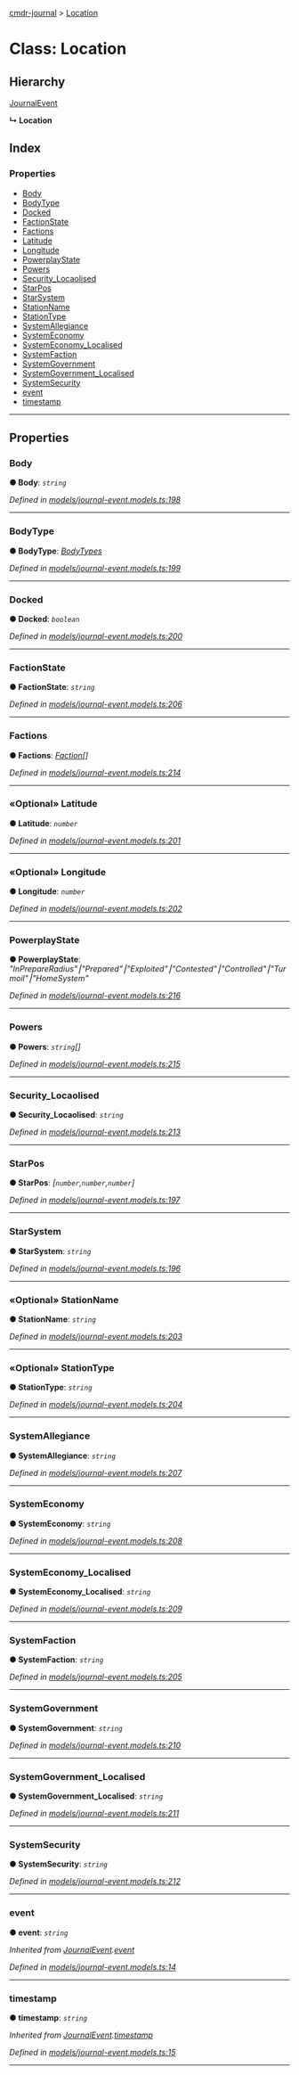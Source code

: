 [cmdr-journal](../README.md) > [Location](../classes/location.md)



# Class: Location

## Hierarchy


 [JournalEvent](journalevent.md)

**↳ Location**







## Index

### Properties

* [Body](location.md#body)
* [BodyType](location.md#bodytype)
* [Docked](location.md#docked)
* [FactionState](location.md#factionstate)
* [Factions](location.md#factions)
* [Latitude](location.md#latitude)
* [Longitude](location.md#longitude)
* [PowerplayState](location.md#powerplaystate)
* [Powers](location.md#powers)
* [Security_Locaolised](location.md#security_locaolised)
* [StarPos](location.md#starpos)
* [StarSystem](location.md#starsystem)
* [StationName](location.md#stationname)
* [StationType](location.md#stationtype)
* [SystemAllegiance](location.md#systemallegiance)
* [SystemEconomy](location.md#systemeconomy)
* [SystemEconomy_Localised](location.md#systemeconomy_localised)
* [SystemFaction](location.md#systemfaction)
* [SystemGovernment](location.md#systemgovernment)
* [SystemGovernment_Localised](location.md#systemgovernment_localised)
* [SystemSecurity](location.md#systemsecurity)
* [event](location.md#event)
* [timestamp](location.md#timestamp)



---
## Properties
<a id="body"></a>

###  Body

**●  Body**:  *`string`* 

*Defined in [models/journal-event.models.ts:198](https://github.com/chrisbruford/cmdr-journal/blob/0588b1f/src/models/journal-event.models.ts#L198)*





___

<a id="bodytype"></a>

###  BodyType

**●  BodyType**:  *[BodyTypes](../enums/bodytypes.md)* 

*Defined in [models/journal-event.models.ts:199](https://github.com/chrisbruford/cmdr-journal/blob/0588b1f/src/models/journal-event.models.ts#L199)*





___

<a id="docked"></a>

###  Docked

**●  Docked**:  *`boolean`* 

*Defined in [models/journal-event.models.ts:200](https://github.com/chrisbruford/cmdr-journal/blob/0588b1f/src/models/journal-event.models.ts#L200)*





___

<a id="factionstate"></a>

###  FactionState

**●  FactionState**:  *`string`* 

*Defined in [models/journal-event.models.ts:206](https://github.com/chrisbruford/cmdr-journal/blob/0588b1f/src/models/journal-event.models.ts#L206)*





___

<a id="factions"></a>

###  Factions

**●  Factions**:  *[Faction](faction.md)[]* 

*Defined in [models/journal-event.models.ts:214](https://github.com/chrisbruford/cmdr-journal/blob/0588b1f/src/models/journal-event.models.ts#L214)*





___

<a id="latitude"></a>

### «Optional» Latitude

**●  Latitude**:  *`number`* 

*Defined in [models/journal-event.models.ts:201](https://github.com/chrisbruford/cmdr-journal/blob/0588b1f/src/models/journal-event.models.ts#L201)*





___

<a id="longitude"></a>

### «Optional» Longitude

**●  Longitude**:  *`number`* 

*Defined in [models/journal-event.models.ts:202](https://github.com/chrisbruford/cmdr-journal/blob/0588b1f/src/models/journal-event.models.ts#L202)*





___

<a id="powerplaystate"></a>

###  PowerplayState

**●  PowerplayState**:  *"InPrepareRadius"⎮"Prepared"⎮"Exploited"⎮"Contested"⎮"Controlled"⎮"Turmoil"⎮"HomeSystem"* 

*Defined in [models/journal-event.models.ts:216](https://github.com/chrisbruford/cmdr-journal/blob/0588b1f/src/models/journal-event.models.ts#L216)*





___

<a id="powers"></a>

###  Powers

**●  Powers**:  *`string`[]* 

*Defined in [models/journal-event.models.ts:215](https://github.com/chrisbruford/cmdr-journal/blob/0588b1f/src/models/journal-event.models.ts#L215)*





___

<a id="security_locaolised"></a>

###  Security_Locaolised

**●  Security_Locaolised**:  *`string`* 

*Defined in [models/journal-event.models.ts:213](https://github.com/chrisbruford/cmdr-journal/blob/0588b1f/src/models/journal-event.models.ts#L213)*





___

<a id="starpos"></a>

###  StarPos

**●  StarPos**:  *[`number`,`number`,`number`]* 

*Defined in [models/journal-event.models.ts:197](https://github.com/chrisbruford/cmdr-journal/blob/0588b1f/src/models/journal-event.models.ts#L197)*





___

<a id="starsystem"></a>

###  StarSystem

**●  StarSystem**:  *`string`* 

*Defined in [models/journal-event.models.ts:196](https://github.com/chrisbruford/cmdr-journal/blob/0588b1f/src/models/journal-event.models.ts#L196)*





___

<a id="stationname"></a>

### «Optional» StationName

**●  StationName**:  *`string`* 

*Defined in [models/journal-event.models.ts:203](https://github.com/chrisbruford/cmdr-journal/blob/0588b1f/src/models/journal-event.models.ts#L203)*





___

<a id="stationtype"></a>

### «Optional» StationType

**●  StationType**:  *`string`* 

*Defined in [models/journal-event.models.ts:204](https://github.com/chrisbruford/cmdr-journal/blob/0588b1f/src/models/journal-event.models.ts#L204)*





___

<a id="systemallegiance"></a>

###  SystemAllegiance

**●  SystemAllegiance**:  *`string`* 

*Defined in [models/journal-event.models.ts:207](https://github.com/chrisbruford/cmdr-journal/blob/0588b1f/src/models/journal-event.models.ts#L207)*





___

<a id="systemeconomy"></a>

###  SystemEconomy

**●  SystemEconomy**:  *`string`* 

*Defined in [models/journal-event.models.ts:208](https://github.com/chrisbruford/cmdr-journal/blob/0588b1f/src/models/journal-event.models.ts#L208)*





___

<a id="systemeconomy_localised"></a>

###  SystemEconomy_Localised

**●  SystemEconomy_Localised**:  *`string`* 

*Defined in [models/journal-event.models.ts:209](https://github.com/chrisbruford/cmdr-journal/blob/0588b1f/src/models/journal-event.models.ts#L209)*





___

<a id="systemfaction"></a>

###  SystemFaction

**●  SystemFaction**:  *`string`* 

*Defined in [models/journal-event.models.ts:205](https://github.com/chrisbruford/cmdr-journal/blob/0588b1f/src/models/journal-event.models.ts#L205)*





___

<a id="systemgovernment"></a>

###  SystemGovernment

**●  SystemGovernment**:  *`string`* 

*Defined in [models/journal-event.models.ts:210](https://github.com/chrisbruford/cmdr-journal/blob/0588b1f/src/models/journal-event.models.ts#L210)*





___

<a id="systemgovernment_localised"></a>

###  SystemGovernment_Localised

**●  SystemGovernment_Localised**:  *`string`* 

*Defined in [models/journal-event.models.ts:211](https://github.com/chrisbruford/cmdr-journal/blob/0588b1f/src/models/journal-event.models.ts#L211)*





___

<a id="systemsecurity"></a>

###  SystemSecurity

**●  SystemSecurity**:  *`string`* 

*Defined in [models/journal-event.models.ts:212](https://github.com/chrisbruford/cmdr-journal/blob/0588b1f/src/models/journal-event.models.ts#L212)*





___

<a id="event"></a>

###  event

**●  event**:  *`string`* 

*Inherited from [JournalEvent](journalevent.md).[event](journalevent.md#event)*

*Defined in [models/journal-event.models.ts:14](https://github.com/chrisbruford/cmdr-journal/blob/0588b1f/src/models/journal-event.models.ts#L14)*





___

<a id="timestamp"></a>

###  timestamp

**●  timestamp**:  *`string`* 

*Inherited from [JournalEvent](journalevent.md).[timestamp](journalevent.md#timestamp)*

*Defined in [models/journal-event.models.ts:15](https://github.com/chrisbruford/cmdr-journal/blob/0588b1f/src/models/journal-event.models.ts#L15)*





___


